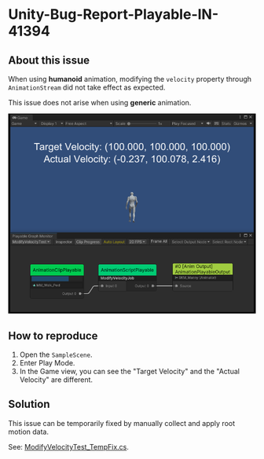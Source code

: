 # Unity-Bug-Report-Playable-IN-41394

## About this issue

When using **humanoid** animation, modifying the `velocity` property through `AnimationStream` did not take effect as expected.

This issue does not arise when using **generic** animation.

![Sample](./imgs/img_sample.png)

## How to reproduce

1. Open the `SampleScene`.
2. Enter Play Mode.
3. In the Game view, you can see the "Target Velocity" and the "Actual Velocity" are different.

## Solution

This issue can be temporarily fixed by manually collect and apply root motion data.

See: [ModifyVelocityTest_TempFix.cs](./Assets/ModifyVelocityTest_TempFix.cs).
